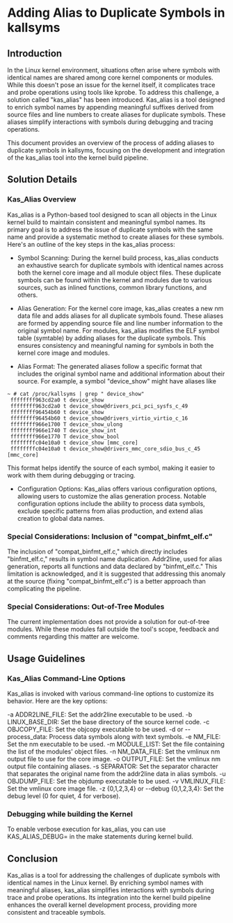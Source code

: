# Adding Alias to Duplicate Symbols in kallsyms

## Introduction
In the Linux kernel environment, situations often arise where symbols with
identical names are shared among core kernel components or modules. 
While this doesn't pose an issue for the kernel itself, it complicates trace
and probe operations using tools like kprobe. To address this challenge, a
solution called "kas_alias" has been introduced. Kas_alias is a tool designed
to enrich symbol names by appending meaningful suffixes derived from source
files and line numbers to create aliases for duplicate symbols.
These aliases simplify interactions with symbols during debugging and
tracing operations.

This document provides an overview of the process of adding aliases to
duplicate symbols in kallsyms, focusing on the development and integration
of the kas_alias tool into the kernel build pipeline.

## Solution Details
### Kas_Alias Overview
Kas_alias is a Python-based tool designed to scan all objects in the Linux
kernel build to maintain consistent and meaningful symbol names.
Its primary goal is to address the issue of duplicate symbols with the same
name and provide a systematic method to create aliases for these symbols.
Here's an outline of the key steps in the kas_alias process:

* Symbol Scanning: During the kernel build process, kas_alias conducts an
exhaustive search for duplicate symbols with identical names across both
the kernel core image and all module object files. These duplicate symbols
can be found within the kernel and modules due to various sources, such as
inlined functions, common library functions, and others.

* Alias Generation: For the kernel core image, kas_alias creates a new nm
data file and adds aliases for all duplicate symbols found. These aliases
are formed by appending source file and line number information to the
original symbol name. For modules, kas_alias modifies the ELF symbol table
(symtable) by adding aliases for the duplicate symbols. This ensures 
consistency and meaningful naming for symbols in both the kernel core 
image and modules.

* Alias Format: The generated aliases follow a specific format that includes
the original symbol name and additional information about their source. For
example, a symbol "device_show" might have aliases like 
```
~ # cat /proc/kallsyms | grep " device_show"
 ffffffff963cd2a0 t device_show
 ffffffff963cd2a0 t device_show@drivers_pci_pci_sysfs_c_49
 ffffffff96454b60 t device_show
 ffffffff96454b60 t device_show@drivers_virtio_virtio_c_16
 ffffffff966e1700 T device_show_ulong
 ffffffff966e1740 T device_show_int
 ffffffff966e1770 T device_show_bool
 ffffffffc04e10a0 t device_show [mmc_core]
 ffffffffc04e10a0 t device_show@drivers_mmc_core_sdio_bus_c_45  [mmc_core]
```
This format helps identify the source of each symbol, making it easier 
to work with them during debugging or tracing.

* Configuration Options: Kas_alias offers various configuration options,
allowing users to customize the alias generation process. 
Notable configuration options include the ability to process data symbols,
exclude specific patterns from alias production, and extend alias creation
to global data names.

### Special Considerations: Inclusion of "compat_binfmt_elf.c"
The inclusion of "compat_binfmt_elf.c," which directly includes "binfmt_elf.c,"
results in symbol name duplication. Addr2line, used for alias generation,
reports all functions and data declared by "binfmt_elf.c." This limitation is
acknowledged, and it is suggested that addressing this anomaly at the source
(fixing "compat_binfmt_elf.c") is a better approach than complicating the
pipeline.

### Special Considerations: Out-of-Tree Modules
The current implementation does not provide a solution for out-of-tree modules.
While these modules fall outside the tool's scope, feedback and comments
regarding this matter are welcome.

## Usage Guidelines
### Kas_Alias Command-Line Options
Kas_alias is invoked with various command-line options to customize its
behavior. 
Here are the key options:

-a ADDR2LINE_FILE: Set the addr2line executable to be used.
-b LINUX_BASE_DIR: Set the base directory of the source kernel code.
-c OBJCOPY_FILE: Set the objcopy executable to be used.
-d or --process_data: Process data symbols along with text symbols.
-e NM_FILE: Set the nm executable to be used.
-m MODULE_LIST: Set the file containing the list of the modules' object files.
-n NM_DATA_FILE: Set the vmlinux nm output file to use for the core image.
-o OUTPUT_FILE: Set the vmlinux nm output file containing aliases.
-s SEPARATOR: Set the separator character that separates the original name 
   from the addr2line data in alias symbols.
-u OBJDUMP_FILE: Set the objdump executable to be used.
-v VMLINUX_FILE: Set the vmlinux core image file.
-z {0,1,2,3,4} or --debug {0,1,2,3,4}: Set the debug level 
   (0 for quiet, 4 for verbose).

### Debugging while building the Kernel
To enable verbose execution for kas_alias, you can use 
KAS_ALIAS_DEBUG=<debug level> in the make statements during kernel build.

## Conclusion
Kas_alias is a tool for addressing the challenges of duplicate symbols with 
identical names in the Linux kernel.
By enriching symbol names with meaningful aliases, kas_alias simplifies 
interactions with symbols during trace and probe operations. 
Its integration into the kernel build pipeline enhances the overall kernel 
development process, providing more consistent and traceable symbols. 
